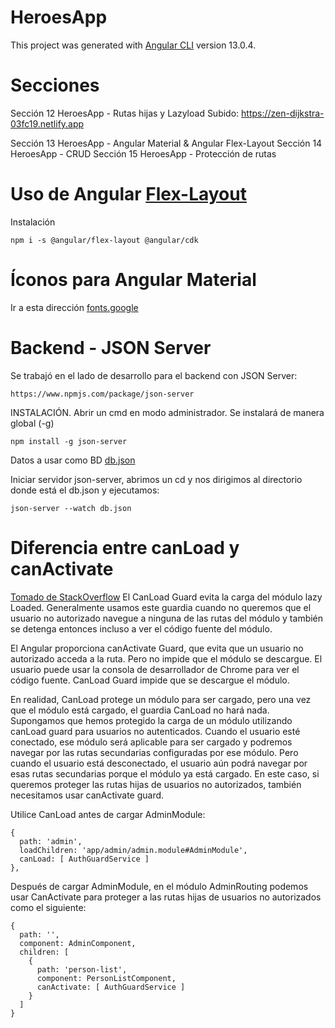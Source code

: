 # HeroesApp

This project was generated with [Angular CLI](https://github.com/angular/angular-cli) version 13.0.4.

# Secciones
Sección 12 HeroesApp - Rutas hijas y Lazyload
Subido: https://zen-dijkstra-03fc19.netlify.app

Sección 13 HeroesApp - Angular Material & Angular Flex-Layout
Sección 14 HeroesApp - CRUD
Sección 15 HeroesApp - Protección de rutas

# Uso de Angular [Flex-Layout](https://www.npmjs.com/package/@angular/flex-layout)
Instalación
```
npm i -s @angular/flex-layout @angular/cdk
```

# Íconos para Angular Material
Ir a esta dirección [fonts.google](https://fonts.google.com/icons?selected=Material+Icons:bookmark)

# Backend - JSON Server  
Se trabajó en el lado de desarrollo para el backend con JSON Server: 
```
https://www.npmjs.com/package/json-server  

```

INSTALACIÓN. Abrir un cmd en modo administrador. Se instalará de manera global (-g)
```
npm install -g json-server
```

Datos a usar como BD [db.json](https://gist.github.com/Klerith/403c91e61d3c87284beb0dd138619958)


Iniciar servidor json-server, abrimos un cd y nos dirigimos al directorio donde está el db.json y ejecutamos:
```
json-server --watch db.json
```

# Diferencia entre canLoad y canActivate 
[Tomado de StackOverflow](https://stackoverflow.com/questions/42026045/difference-between-angulars-canload-and-canactivate)
El CanLoad Guard evita la carga del módulo lazy Loaded. 
Generalmente usamos este guardia cuando no queremos que el usuario no autorizado 
navegue a ninguna de las rutas del módulo y también se detenga entonces incluso a 
ver el código fuente del módulo.

El Angular proporciona canActivate Guard, que evita que un usuario no autorizado acceda a la ruta. 
Pero no impide que el módulo se descargue. El usuario puede usar la consola de desarrollador de Chrome 
para ver el código fuente. CanLoad Guard impide que se descargue el módulo.

En realidad, CanLoad protege un módulo para ser cargado, pero una vez que el módulo está cargado, 
el guardia CanLoad no hará nada. Supongamos que hemos protegido la carga de un módulo utilizando canLoad guard 
para usuarios no autenticados. Cuando el usuario esté conectado, ese módulo será aplicable para ser cargado y 
podremos navegar por las rutas secundarias configuradas por ese módulo. Pero cuando el usuario está desconectado, 
el usuario aún podrá navegar por esas rutas secundarias porque el módulo ya está cargado. En este caso, 
si queremos proteger las rutas hijas de usuarios no autorizados, también necesitamos usar canActivate guard.

Utilice CanLoad antes de cargar AdminModule:
```
{
  path: 'admin',
  loadChildren: 'app/admin/admin.module#AdminModule',
  canLoad: [ AuthGuardService ]
},
```
Después de cargar AdminModule, en el módulo AdminRouting podemos usar CanActivate para 
proteger a las rutas hijas de usuarios no autorizados como el siguiente:
```
{ 
  path: '',
  component: AdminComponent,
  children: [ 
    {
      path: 'person-list',
      component: PersonListComponent,
      canActivate: [ AuthGuardService ]
    }
  ]
} 
```